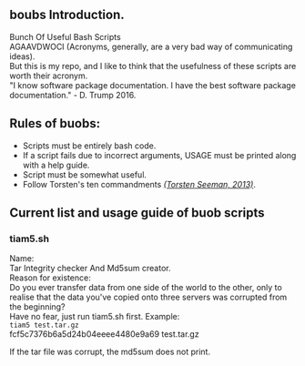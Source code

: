 ## boubs Introduction.
Bunch Of Useful Bash Scripts  
AGAAVDWOCI (Acronyms, generally, are a very bad way of communicating ideas).  
But this is my repo, and I like to think that the usefulness of these scripts are worth their acronym.  
"I know software package documentation. I have the best software package documentation." - D. Trump 2016.

## Rules of buobs:
* Scripts must be entirely bash code.
* If a script fails due to incorrect arguments, USAGE must be printed along with a help guide.
* Script must be somewhat useful.
* Follow Torsten's ten commandments <cite>[(Torsten Seeman, 2013)](https://gigascience.biomedcentral.com/articles/10.1186/2047-217X-2-15)</cite>.

## Current list  and usage guide of buob scripts

### tiam5.sh
Name:  
Tar Integrity checker And Md5sum creator.  
Reason for existence:  
Do you ever transfer data from one side of the world to the other, only to realise that the data you've copied onto three servers was corrupted from the beginning?  
Have no fear, just run tiam5.sh first.
Example:  
`tiam5 test.tar.gz`  
fcf5c7376b6a5d24b04eeee4480e9a69  test.tar.gz  

If the tar file was corrupt, the md5sum does not print.
